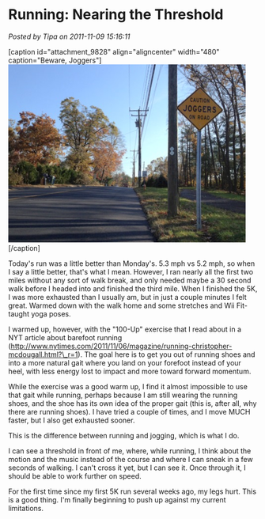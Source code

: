 # Running: Nearing the Threshold

*Posted by Tipa on 2011-11-09 15:16:11*

[caption id="attachment\_9828" align="aligncenter" width="480" caption="Beware, Joggers"][![](../uploads/2011/11/IMG_0484.jpg "Beware, Joggers")](../uploads/2011/11/IMG_0484.jpg)[/caption]

Today's run was a little better than Monday's. 5.3 mph vs 5.2 mph, so when I say a little better, that's what I mean. However, I ran nearly all the first two miles without any sort of walk break, and only needed maybe a 30 second walk before I headed into and finished the third mile. When I finished the 5K, I was more exhausted than I usually am, but in just a couple minutes I felt great. Warmed down with the walk home and some stretches and Wii Fit-taught yoga poses.

I warmed up, however, with the "100-Up" exercise that I read about in a NYT article about barefoot running (http://www.nytimes.com/2011/11/06/magazine/running-christopher-mcdougall.html?\_r=1). The goal here is to get you out of running shoes and into a more natural gait where you land on your forefoot instead of your heel, with less energy lost to impact and more toward forward momentum.

While the exercise was a good warm up, I find it almost impossible to use that gait while running, perhaps because I am still wearing the running shoes, and the shoe has its own idea of the proper gait (this is, after all, why there are running shoes). I have tried a couple of times, and I move MUCH faster, but I also get exhausted sooner.

This is the difference between running and jogging, which is what I do.

I can see a threshold in front of me, where, while running, I think about the motion and the music instead of the course and where I can sneak in a few seconds of walking. I can't cross it yet, but I can see it. Once through it, I should be able to work further on speed.

For the first time since my first 5K run several weeks ago, my legs hurt. This is a good thing. I'm finally beginning to push up against my current limitations.
